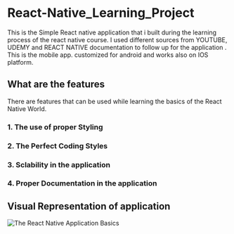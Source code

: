 # React-Native_Learning_Project
This is the Simple React native application that i built during the learning process of the react native course.
I used different sources from YOUTUBE, UDEMY and REACT NATIVE documentation to follow up for the application .
This is the mobile app. customized for android and works also on IOS platform.

## What are the features

There are features that can be used while learning the basics of the React Native World. 

### 1. The use of proper Styling
### 2. The Perfect Coding Styles
### 3. Sclability in the application
### 4. Proper Documentation in the application

## Visual Representation of application

![The React Native Application Basics ](https://user-images.githubusercontent.com/49606627/115212467-46930e00-a120-11eb-8a19-22c60e477819.gif)


